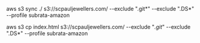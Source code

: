 aws s3 sync ./ s3://scpauljewellers.com/ --exclude ".git*" --exclude ".DS*" --profile subrata-amazon

aws s3 cp index.html s3://scpauljewellers.com/ --exclude "*.git*" --exclude ".DS*" --profile subrata-amazon
